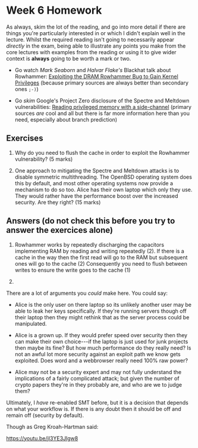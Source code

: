 # Week 6 Homework

As always, skim the lot of the reading, and go into more detail if
there are things you're particularly interested in or which I didn't
explain well in the lecture.  Whilst the required reading isn't going
to necessarily appear _directly_ in the exam, being able to illustrate
any points you make from the core lectures with examples from the
reading or using it to give wider context is **always** going to be
worth a mark or two.

- Go watch _Mark Seaborn_ and _Halvar Flake's_ Blackhat talk about
  Rowhammer: [Exploiting the DRAM Rowhammer Bug to Gain Kernel Privileges](https://youtu.be/0U7511Fb4to) (because primary sources
  are always better than secondary ones `;-)`)
  
- Go _skim_ Google's Project Zero disclosure of the Spectre and
  Meltdown vulnerabilities: [Reading privileged memory with a
  side-channel](https://googleprojectzero.blogspot.com/2018/01/reading-privileged-memory-with-side.html)
  (primary sources _are_ cool and all but there is far more information
  here than you need, especially about branch prediction)
  
  
## Exercises

1. Why do you need to flush the cache in order to exploit the Rowhammer
  vulnerability? (5 marks)
  


2. One approach to mitigating the Spectre and Meltdown attacks is to
  disable symmetric multithreading.  The OpenBSD operating
  system does this by default, and most other operating systems now
  provide a mechanism to do so too.  Alice has their own laptop which
  only they use.  They would rather have the performance boost over
  the increased security.  Are they right? (15 marks)

## Answers (do not check this before you try to answer the exercices alone)


1. Rowhammer works by repeatedly discharging the capacitors 
implementing RAM by reading and writing repeatedly (2).  If there 
 is a cache in the way then the first read will go to the RAM but
 subsequent ones will go to the cache (2) Consequently you need to 
flush between writes to ensure the write goes to the cache (1) 


2. 
There are a lot of arguments you *could* make here.
You could say:

- Alice is the only user on there laptop so its unlikely another user
  may be able to leak her keys specifically.  If they're running servers
  though off their laptop then they might rethink that as the server
  process could be manipulated.

- Alice is a grown up.  If they would prefer speed over security then
  they can make their own choice---if the laptop is just used for junk
  projects then maybe its fine?  But how much performance do they
  really need?  Is not an awful lot more security against an exploit
  path we know gets exploited.  Does word and a webbrowser really need
  100% raw power?
  
- Alice may not be a security expert and may not fully understand the
  implications of a fairly complicated attack; but given the number of
  crypto papers they're in they probably are, and who are we to judge
  them?
  
Ultimately, I *have* re-enabled SMT before, but it is a decision that 
depends on what your workflow is.  If there is any doubt then it 
should be off and remain off (security by default).

Though as Greg Kroah-Hartman said: 

https://youtu.be/jI3YE3Jlgw8

